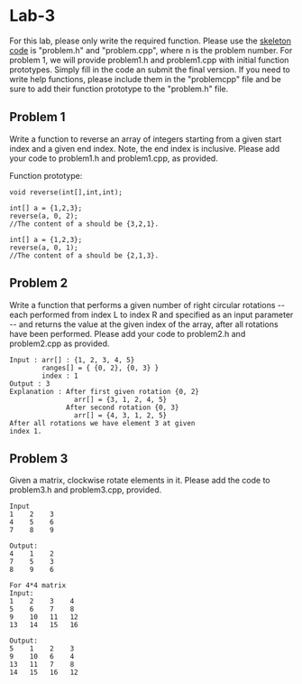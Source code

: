 # Lab-3

For this lab, please only write the required function.  Please use the [skeleton code](https://github.com/jortizcs-rutgers/PM1-public/tree/master/lab3) is "problem<n>.h" and "problem<n>.cpp", where n is the problem number.  For problem 1, we will provide problem1.h and problem1.cpp with initial function prototypes.  Simply fill in the code an submit the final version.  If you need to write help functions, please include them in the "problem<n>cpp" file and be sure to add their function prototype to the "problem<n>.h" file.

## Problem 1

Write a function to reverse an array of integers starting from a given start index and a given end index.  Note, the end index is inclusive.  Please add your code to problem1.h and problem1.cpp, as provided.

Function prototype:
```
void reverse(int[],int,int);

int[] a = {1,2,3};
reverse(a, 0, 2);
//The content of a should be {3,2,1}.

int[] a = {1,2,3};
reverse(a, 0, 1);
//The content of a should be {2,1,3}.
```



## Problem 2
Write a function that performs a given number of right circular rotations -- each performed from index L to index R and specified as an input parameter -- and returns the value at the given index of the array, after all rotations have been performed.  Please add your code to problem2.h and problem2.cpp as provided.

```
Input : arr[] : {1, 2, 3, 4, 5}
        ranges[] = { {0, 2}, {0, 3} }
        index : 1
Output : 3
Explanation : After first given rotation {0, 2}
                arr[] = {3, 1, 2, 4, 5}
              After second rotation {0, 3} 
                arr[] = {4, 3, 1, 2, 5}
After all rotations we have element 3 at given
index 1. 
```


## Problem 3

Given a matrix, clockwise rotate elements in it.  Please add the code to problem3.h and problem3.cpp, provided.

```
Input
1    2    3
4    5    6
7    8    9

Output:
4    1    2
7    5    3
8    9    6

For 4*4 matrix
Input:
1    2    3    4    
5    6    7    8
9    10   11   12
13   14   15   16

Output:
5    1    2    3
9    10   6    4
13   11   7    8
14   15   16   12
```
